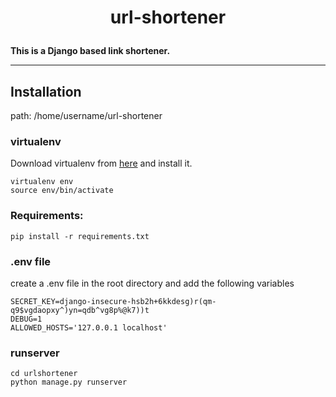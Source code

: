 # <p align="center"> __url-shortener__
__This is a Django based link shortener.__ 

---

## Installation

path: /home/username/url-shortener

### virtualenv
Download virtualenv from [here](https://pypi.org/project/virtualenv/) and install it.
```
virtualenv env
source env/bin/activate
```

### Requirements: 
```
pip install -r requirements.txt
```

### .env file

create a .env file in the root directory and add the following variables

```
SECRET_KEY=django-insecure-hsb2h+6kkdesg)r(qm-q9$vgdaopxy^)yn=qdb^vg8p%@k7))t
DEBUG=1
ALLOWED_HOSTS='127.0.0.1 localhost'
```

### runserver
```
cd urlshortener
python manage.py runserver
```